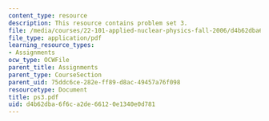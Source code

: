 ```yaml
---
content_type: resource
description: This resource contains problem set 3.
file: /media/courses/22-101-applied-nuclear-physics-fall-2006/d4b62dba6f6ca2de66120e1340e0d781_ps3.pdf
file_type: application/pdf
learning_resource_types:
- Assignments
ocw_type: OCWFile
parent_title: Assignments
parent_type: CourseSection
parent_uid: 75ddc6ce-282e-ff89-d8ac-49457a76f098
resourcetype: Document
title: ps3.pdf
uid: d4b62dba-6f6c-a2de-6612-0e1340e0d781
---
```

